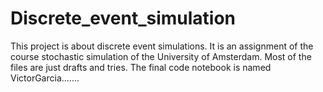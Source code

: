 # Discrete_event_simulation
This project is about discrete event simulations. It is an assignment of the course stochastic simulation of the University of Amsterdam. 
Most of the files are just drafts and tries. The final code notebook is named VictorGarcia.......
